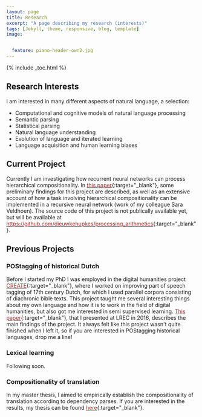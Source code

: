 ```yaml
---
layout: page
title: Research
excerpt: "A page describing my research (interests)"
tags: [Jekyll, theme, responsive, blog, template]
image:


  feature: piano-header-own2.jpg
---
```


{% include _toc.html %}

## Research Interests

I am interested in many different aspects of natural language, a selection:

- Computational and cognitive models of natural language processing
- Semantic parsing
- Statistical parsing
- Natural language understanding
- Evolution of language and iterated learning
- Language acquisition and human learning biases


## Current Project

Currently I am investigating how recurrent neural networks can process hierarchical compositionality. 
In [<font color="brown">this paper</font>](nips2016.pdf){:target="_blank"}, some preliminary findings for this project are described, as well as an extensive account of how a task involving hierarchical compositionality can be implemented in a recursive neural network (work of my colleague Sara Veldhoen).
The source code of this project is not publically available yet, but will be available at [<font color="brown">https://github.com/dieuwkehupkes/processing_arithmetics</font>](https://github.com/dieuwkehupkes/processing_arithmetics){:target="_blank"}.

## Previous Projects


### POStagging of historical Dutch

Before I started my PhD I was employed in the digital humanities project [<font color="brown">CREATE</font>](http://www.create.humanities.uva.nl/){:target="_blank"}, where I worked on improving part of speech tagging of 17th century Dutch, for which I used parallel corpora consisting of diachronic bible texts.
This project taught me several interesting things about my own language and how it is to work in the field of digital humanities, but also got me interested in semi supervised learning.
[<font color="brown">This paper</font>](LREC2016.pdf){:target="_blank"}, that I presented at LREC in 2016, describes the main findings of the project.
It always felt like this project wasn't quite finished when I left it, so if you are interested in POStagging historical languages, drop me a line!

### Lexical learning

Following soon.

### Compositionality of translation

In my master thesis, I aimed to empirically establish the compositionality of translation according to dependency parses. If you are interested in the results, my thesis can be found [<font color="brown">here</font>](thesis.pdf){:target="_blank"}.

